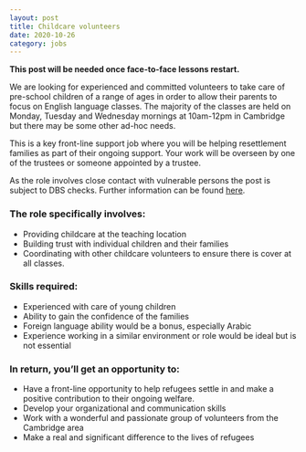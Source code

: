 ```yaml
---
layout: post
title: Childcare volunteers
date: 2020-10-26
category: jobs
---
```


**This post will be needed once face-to-face lessons restart.**

We are looking for experienced and committed volunteers to take care of pre-school children of a range of ages in order to allow their parents to focus on English language classes.  The majority of the classes are held on Monday, Tuesday and Wednesday mornings at 10am-12pm in Cambridge but there may be some other ad-hoc needs.

This is a key front-line support job where you will be helping resettlement families as part of their ongoing support.  Your work will be overseen by one of the trustees or someone appointed by a trustee.

As the role involves close contact with vulnerable persons the post is subject to DBS checks. Further information can be found [here](https://www.gov.uk/government/organisations/disclosure-and-barring-service/about).

### The role specifically involves:

- Providing childcare at the teaching location
- Building trust with individual children and their families
- Coordinating with other childcare volunteers to ensure there is cover at all classes.

### Skills required:

- Experienced with care of young children
- Ability to gain the confidence of the families
- Foreign language ability would be a bonus, especially Arabic
- Experience working in a similar environment or role would be ideal but is not essential

### In return, you’ll get an opportunity to:

- Have a front-line opportunity to help refugees settle in and make a positive contribution to their ongoing welfare.
- Develop your organizational and communication skills
- Work with a wonderful and passionate group of volunteers from the Cambridge area
- Make a real and significant difference to the lives of refugees
